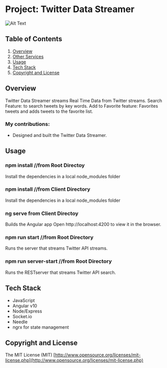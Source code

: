 # Project: Twitter Data Streamer


![Alt Text](https://media.giphy.com/media/MDlqmYpPXAInHyckGS/giphy.gif)

## Table of Contents
1. [Overview](#Overview)
1. [Other Services](#Other-Services)
1. [Usage](#Usage)
1. [Tech Stack](#Tech-Stack)
1. [Copyright and License](#Copyright-and-License)

## Overview
Twitter Data Streamer streams Real Time Data from Twitter streams.
Search Feature: to search tweets by key words.
Add to Favorite feature: Favorites tweets and adds tweets to the favorite list.

### My contributions:

* Designed and built the Twitter Data Streamer.





## Usage

### npm install  //from Root Directoy
  Install the dependencies in a local node_modules folder

### npm install  //from Client Directory
  Install the dependencies in a local node_modules folder


### ng serve from Client Directoy
  Builds the Angular app
  Open http://localhost:4200 to view it in the browser.

### npm run start //from Root Directory
  Runs the server that streams Twitter API streams.


### npm run server-start //from Root Directory
  Runs the RESTserver that streams Twitter API search.



## Tech Stack

- JavaScript
- Angular v10
- Node/Express
- Socket.io
- Needle
- ngrx for state management




## Copyright and License
The MIT License (MIT) [http://www.opensource.org/licenses/mit-license.php](http://www.opensource.org/licenses/mit-license.php)